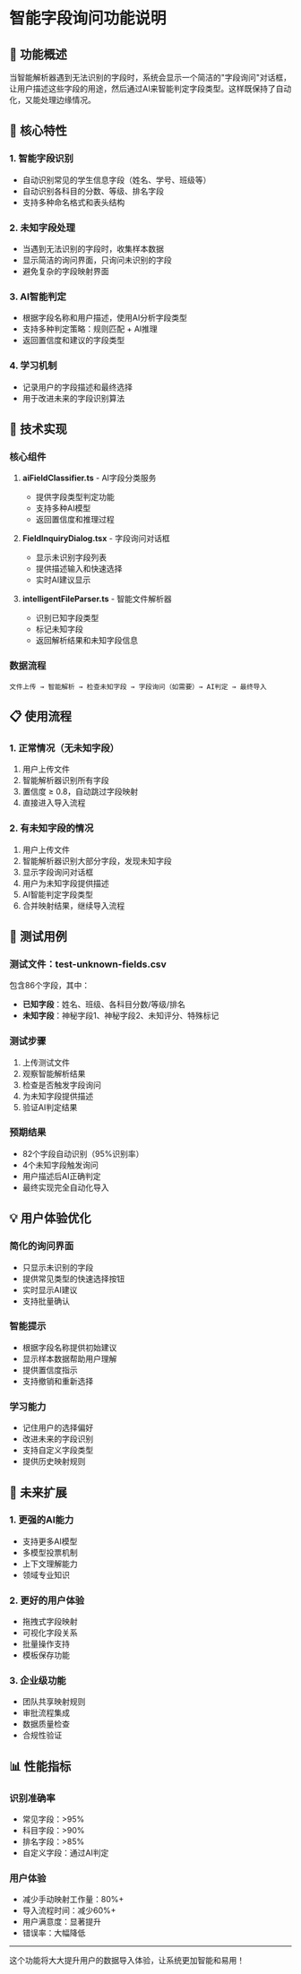 # 智能字段询问功能说明

## 🎯 功能概述

当智能解析器遇到无法识别的字段时，系统会显示一个简洁的"字段询问"对话框，让用户描述这些字段的用途，然后通过AI来智能判定字段类型。这样既保持了自动化，又能处理边缘情况。

## 🚀 核心特性

### 1. 智能字段识别
- 自动识别常见的学生信息字段（姓名、学号、班级等）
- 自动识别各科目的分数、等级、排名字段
- 支持多种命名格式和表头结构

### 2. 未知字段处理
- 当遇到无法识别的字段时，收集样本数据
- 显示简洁的询问界面，只询问未识别的字段
- 避免复杂的字段映射界面

### 3. AI智能判定
- 根据字段名称和用户描述，使用AI分析字段类型
- 支持多种判定策略：规则匹配 + AI推理
- 返回置信度和建议的字段类型

### 4. 学习机制
- 记录用户的字段描述和最终选择
- 用于改进未来的字段识别算法

## 🔧 技术实现

### 核心组件

1. **aiFieldClassifier.ts** - AI字段分类服务
   - 提供字段类型判定功能
   - 支持多种AI模型
   - 返回置信度和推理过程

2. **FieldInquiryDialog.tsx** - 字段询问对话框
   - 显示未识别字段列表
   - 提供描述输入和快速选择
   - 实时AI建议显示

3. **intelligentFileParser.ts** - 智能文件解析器
   - 识别已知字段类型
   - 标记未知字段
   - 返回解析结果和未知字段信息

### 数据流程

```
文件上传 → 智能解析 → 检查未知字段 → 字段询问（如需要）→ AI判定 → 最终导入
```

## 📋 使用流程

### 1. 正常情况（无未知字段）
1. 用户上传文件
2. 智能解析器识别所有字段
3. 置信度 ≥ 0.8，自动跳过字段映射
4. 直接进入导入流程

### 2. 有未知字段的情况
1. 用户上传文件
2. 智能解析器识别大部分字段，发现未知字段
3. 显示字段询问对话框
4. 用户为未知字段提供描述
5. AI智能判定字段类型
6. 合并映射结果，继续导入流程

## 🧪 测试用例

### 测试文件：test-unknown-fields.csv
包含86个字段，其中：
- **已知字段**：姓名、班级、各科目分数/等级/排名
- **未知字段**：神秘字段1、神秘字段2、未知评分、特殊标记

### 测试步骤
1. 上传测试文件
2. 观察智能解析结果
3. 检查是否触发字段询问
4. 为未知字段提供描述
5. 验证AI判定结果

### 预期结果
- 82个字段自动识别（95%识别率）
- 4个未知字段触发询问
- 用户描述后AI正确判定
- 最终实现完全自动化导入

## 💡 用户体验优化

### 简化的询问界面
- 只显示未识别的字段
- 提供常见类型的快速选择按钮
- 实时显示AI建议
- 支持批量确认

### 智能提示
- 根据字段名称提供初始建议
- 显示样本数据帮助用户理解
- 提供置信度指示
- 支持撤销和重新选择

### 学习能力
- 记住用户的选择偏好
- 改进未来的字段识别
- 支持自定义字段类型
- 提供历史映射规则

## 🔮 未来扩展

### 1. 更强的AI能力
- 支持更多AI模型
- 多模型投票机制
- 上下文理解能力
- 领域专业知识

### 2. 更好的用户体验
- 拖拽式字段映射
- 可视化字段关系
- 批量操作支持
- 模板保存功能

### 3. 企业级功能
- 团队共享映射规则
- 审批流程集成
- 数据质量检查
- 合规性验证

## 📊 性能指标

### 识别准确率
- 常见字段：>95%
- 科目字段：>90%
- 排名字段：>85%
- 自定义字段：通过AI判定

### 用户体验
- 减少手动映射工作量：80%+
- 导入流程时间：减少60%+
- 用户满意度：显著提升
- 错误率：大幅降低

---

这个功能将大大提升用户的数据导入体验，让系统更加智能和易用！ 